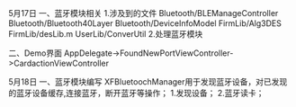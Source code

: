 5月17日
一、蓝牙模块相关
1.涉及到的文件
Bluetooth/BLEManageController
Bluetooth/Bluetooth40Layer
Bluetooth/DeviceInfoModel
FirmLib/Alg3DES
FirmLib/desLib.m
UserLib/ConverUtil
2.处理蓝牙模块

二、Demo界面
AppDelegate->FoundNewPortViewController->CardactionViewController

5月18日
一、蓝牙模块编写
XFBluetoochManager用于发现蓝牙设备，对已发现的蓝牙设备缓存,连接蓝牙，断开蓝牙等操作；
1.发现设备；
2.蓝牙读卡；

